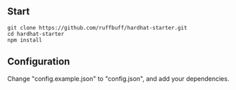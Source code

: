 ## Start
```shell
git clone https://github.com/ruffbuff/hardhat-starter.git
cd hardhat-starter
npm install
```

## Configuration
Change "config.example.json" to "config.json", and add your dependencies.